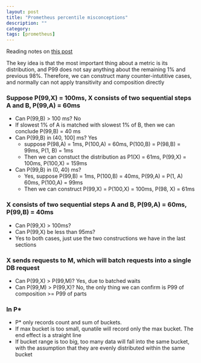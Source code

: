 ```yaml
---
layout: post
title: "Prometheus percentile misconceptions"
description: ""
category: 
tags: [prometheus]
---
```


Reading notes on [this post](https://mp.weixin.qq.com/s/f81MzD_MroAYxrO6Z_gHWQ)

The key idea is that the most important thing about a metric is its distribution, and P99 does not say anything about the remaining 1% and previous 98%. Therefore, we can construct many counter-intutitive cases, and normally can not apply transitivity and composition directly

### Suppose P(99,X) = 100ms, X consists of two sequential steps A and B, P(99,A) = 60ms 

* Can P(99,B) > 100 ms? No
* If slowest 1% of A is matched with slowest 1% of B, then we can conclude P(99,B) = 40 ms
* Can P(99,B) in (40, 100] ms? Yes
  * suppose P(98,A) = 1ms, P(100,A) = 60ms, P(100,B) = P(98,B) = 99ms, P(1, B) = 1ms
  * Then we can constuct the distribution as P1(X) = 61ms, P(99,X) = 100ms, P(100,X) = 159ms
* Can P(99,B) in (0, 40) ms?
  * Yes, suppose P(99,B) = 1ms, P(100,B) = 40ms, P(99,A) = P(1, A) 60ms, P(100,A) = 99ms
  * Then we can construct P(99,X) = P(100,X) = 100ms, P(98, X) = 61ms

### X consists of two sequential steps A and B, P(99,A) = 60ms, P(99,B) = 40ms
* Can P(99,X) > 100ms? 
* Can P(99,X) be less than 95ms?
* Yes to both cases, just use the two constructions we have in the last sections

### X sends requests to M, which will batch requests into a single DB request
* Can P(99,X) > P(99,M)? Yes, due to batched waits
* Can P(99,M) > P(99,X)? No, the only thing we can confirm is P99 of composition >= P99 of parts

### In P*
* P* only records count and sum of buckets. 
* If max bucket is too small, qunatile will record only the max bucket. The end effect is a straight line
* If bucket range is too big, too many data will fall into the same bucket, with the assumption that they are evenly distributed within the same bucket
